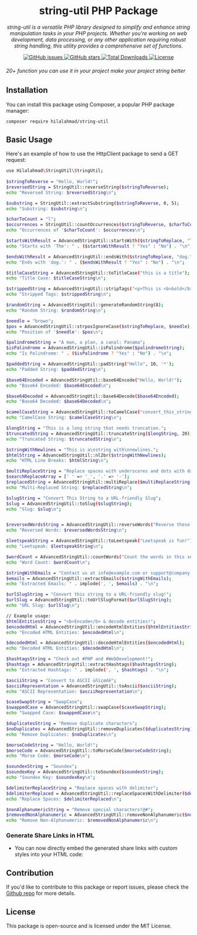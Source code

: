 <h1 align="center">string-util PHP Package</h1>

<p align="center">
   <em>string-util is a versatile PHP library designed to simplify and enhance string manipulation tasks in your PHP projects. Whether you're working on web development, data processing, or any other application requiring robust string handling, this utility provides a comprehensive set of functions.</em>
</p>

<p align="center">
  <a href="https://github.com/fullstack124/php-string-util/issues">
    <img src="https://img.shields.io/github/issues/fullstack124/php-string-util" alt="GitHub issues">
  </a>
  <a href="https://github.com/fullstack124/php-string-util/stargazers">
    <img src="https://img.shields.io/github/stars/fullstack124/php-string-util" alt="GitHub stars">
  </a>
  <a href="https://packagist.org/packages/fullstack124/php-string-util">
    <img src="https://img.shields.io/packagist/dt/fullstack124/php-string-util" alt="Total Downloads">
  </a>
  <a href="https://github.com/fullstack124/php-string-util/blob/main/LICENSE">
    <img src="https://img.shields.io/github/license/fullstack124/php-string-util" alt="License">
  </a>
</p>
 
 ###### 20+ function you can use it in your project make your project string better

## Installation

You can install this package using Composer, a popular PHP package manager:

```bash
composer require hilalahmad/string-util
```
 
## Basic Usage

Here's an example of how to use the HttpClient package to send a GET request:

```bash
use Hilalahmad\StringUtil\StringUtil;
  
$stringToReverse = "Hello, World!";
$reversedString = StringUtil::reverseString($stringToReverse);
echo "Reversed String: $reversedString\n";

$substring = StringUtil::extractSubstring($stringToReverse, 0, 5);
echo "Substring: $substring\n";

$charToCount = "l";
$occurrences = StringUtil::countOccurrences($stringToReverse, $charToCount);
echo "Occurrences of '$charToCount': $occurrences\n";

$startsWithResult = AdvancedStringUtil::startsWith($stringToReplace, "The");
echo "Starts with 'The': " . ($startsWithResult ? "Yes" : "No") . "\n";

$endsWithResult = AdvancedStringUtil::endsWith($stringToReplace, "dog.");
echo "Ends with 'dog.': " . ($endsWithResult ? "Yes" : "No") . "\n";

$titleCaseString = AdvancedStringUtil::toTitleCase("this is a title");
echo "Title Case: $titleCaseString\n";

$strippedString = AdvancedStringUtil::stripTags("<p>This is <b>bold</b> text.</p>");
echo "Stripped Tags: $strippedString\n";

$randomString = AdvancedStringUtil::generateRandomString(8);
echo "Random String: $randomString\n";

$needle = "brown";
$pos = AdvancedStringUtil::strposIgnoreCase($stringToReplace, $needle);
echo "Position of '$needle': $pos\n";

$palindromeString = "A man, a plan, a canal: Panama";
$isPalindrome = AdvancedStringUtil::isPalindrome($palindromeString);
echo "Is Palindrome: " . ($isPalindrome ? "Yes" : "No") . "\n";

$paddedString = AdvancedStringUtil::padString("Hello", 10, '*');
echo "Padded String: $paddedString\n";

$base64Encoded = AdvancedStringUtil::base64Encode("Hello, World!");
echo "Base64 Encoded: $base64Encoded\n";

$base64Decoded = AdvancedStringUtil::base64Decode($base64Encoded);
echo "Base64 Decoded: $base64Decoded\n";

$camelCaseString = AdvancedStringUtil::toCamelCase("convert_this_string");
echo "CamelCase String: $camelCaseString\n";

$longString = "This is a long string that needs truncation.";
$truncatedString = AdvancedStringUtil::truncateString($longString, 20);
echo "Truncated String: $truncatedString\n";

$stringWithNewlines = "This is a\nstring with\nnewlines.";
$htmlString = AdvancedStringUtil::nl2br($stringWithNewlines);
echo "HTML Line Breaks: $htmlString\n";

$multiReplaceString = "Replace spaces with underscores and dots with dashes.";
$searchReplaceArray = [' ' => '_', '.' => '-'];
$replacedString = AdvancedStringUtil::multiReplace($multiReplaceString, $searchReplaceArray);
echo "Multi-Replaced String: $replacedString\n";

$slugString = "Convert This String to a URL-friendly Slug";
$slug = AdvancedStringUtil::toSlug($slugString);
echo "Slug: $slug\n";


$reversedWordsString = AdvancedStringUtil::reverseWords("Reverse these words!");
echo "Reversed Words: $reversedWordsString\n";

$leetspeakString = AdvancedStringUtil::toLeetspeak("Leetspeak is fun!");
echo "Leetspeak: $leetspeakString\n";

$wordCount = AdvancedStringUtil::countWords("Count the words in this sentence.");
echo "Word Count: $wordCount\n";

$stringWithEmails = "Contact us at info@example.com or support@company.com";
$emails = AdvancedStringUtil::extractEmails($stringWithEmails);
echo "Extracted Emails: " . implode(', ', $emails) . "\n";

$urlSlugString = "Convert this string to a URL-friendly slug!";
$urlSlug = AdvancedStringUtil::toUrlSlugFormat($urlSlugString);
echo "URL Slug: $urlSlug\n";

// Example usage:
$htmlEntitiesString = "<b>Encode</b> & decode entities!";
$encodedHtml = AdvancedStringUtil::encodeHtmlEntities($htmlEntitiesString);
echo "Encoded HTML Entities: $encodedHtml\n";

$decodedHtml = AdvancedStringUtil::decodeHtmlEntities($encodedHtml);
echo "Decoded HTML Entities: $decodedHtml\n";

$hashtagsString = "Check out #PHP and #WebDevelopment!";
$hashtags = AdvancedStringUtil::extractHashtags($hashtagsString);
echo "Extracted Hashtags: " . implode(', ', $hashtags) . "\n";

$asciiString = "Convert to ASCII üñïçødë";
$asciiRepresentation = AdvancedStringUtil::toAscii($asciiString);
echo "ASCII Representation: $asciiRepresentation\n";

$caseSwapString = "SwapCase";
$swappedCase = AdvancedStringUtil::swapCase($caseSwapString);
echo "Swapped Case: $swappedCase\n";

$duplicatesString = "Remove duplicate characters";
$noDuplicates = AdvancedStringUtil::removeDuplicates($duplicatesString);
echo "Remove Duplicates: $noDuplicates\n";

$morseCodeString = "Hello, World!";
$morseCode = AdvancedStringUtil::toMorseCode($morseCodeString);
echo "Morse Code: $morseCode\n";

$soundexString = "Soundex";
$soundexKey = AdvancedStringUtil::toSoundex($soundexString);
echo "Soundex Key: $soundexKey\n";

$delimiterReplaceString = "Replace spaces with delimiter";
$delimiterReplaced = AdvancedStringUtil::replaceSpacesWithDelimiter($delimiterReplaceString);
echo "Replace Spaces: $delimiterReplaced\n";

$nonAlphanumericString = "Remove special characters!@#";
$removedNonAlphanumeric = AdvancedStringUtil::removeNonAlphanumeric($nonAlphanumericString);
echo "Remove Non-Alphanumeric: $removedNonAlphanumeric\n";
```

### Generate Share Links in HTML
- You can now directly embed the generated share links with custom styles into your HTML code:
## Contribution

If you'd like to contribute to this package or report issues, please check the  <a href="https://github.com/fullstack124/php-string-util/issues"> Github repo</a> for more details.
 
## License
This package is open-source and is licensed under the MIT License. 
 
